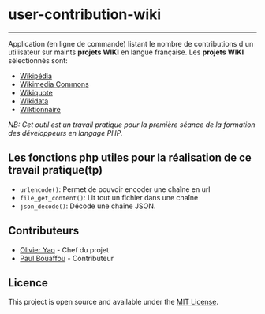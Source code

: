 # user-contribution-wiki
---------------------------------------------------------------------------------------------------------------------------------------

Application (en ligne de commande) listant le nombre de contributions d'un utilisateur sur maints **projets WIKI** en langue française.
Les **projets WIKI** sélectionnés sont:
* [Wikipédia](https://fr.wikipedia.org)
* [Wikimedia Commons](https://commons.wikimedia.org)
* [Wikiquote](https://fr.wikiquote.org)
* [Wikidata](https://wikidata.org)
* [Wiktionnaire](https://fr.wiktionary.org)

*NB: Cet outil est un travail pratique pour la première séance de la formation des développeurs en langage PHP.*

## Les fonctions php utiles pour la réalisation de ce travail pratique(tp)

- `urlencode()`: Permet de pouvoir encoder une chaîne en url
- `file_get_content()`: Lit tout un fichier dans une chaîne
- `json_decode()`: Décode une chaîne JSON.

## Contributeurs

* [Olivier Yao](https://github.com/yjolivier) - Chef du projet
* [Paul Bouaffou](https://github.com/paulbouaffou) - Contributeur

## Licence
This project is open source and available under the [MIT License](LICENSE).
